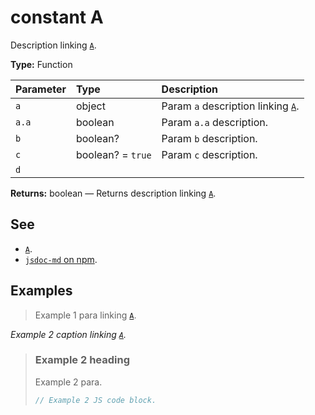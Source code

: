 # constant A

Description linking [`A`](#constant-a).

**Type:** Function

| Parameter | Type              | Description                                       |
| :-------- | :---------------- | :------------------------------------------------ |
| `a`       | object            | Param `a` description linking [`A`](#constant-a). |
| `a.a`     | boolean           | Param `a.a` description.                          |
| `b`       | boolean?          | Param `b` description.                            |
| `c`       | boolean? = `true` | Param `c` description.                            |
| `d`       |                   |                                                   |

**Returns:** boolean — Returns description linking [`A`](#constant-a).

## See

- [`A`](#constant-a).
- [`jsdoc-md` on npm](https://npm.im/jsdoc-md).

## Examples

> Example 1 para linking [`A`](#constant-a).

_Example 2 caption linking [`A`](#constant-a)._

> ### Example 2 heading
>
> Example 2 para.
>
> ```js
> // Example 2 JS code block.
> ```
